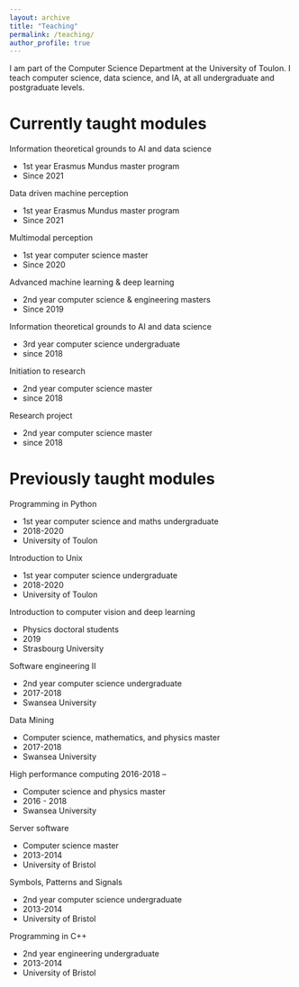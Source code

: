 ```yaml
---
layout: archive
title: "Teaching"
permalink: /teaching/
author_profile: true
---
```


I am part of the Computer Science Department at the University of Toulon.
I teach computer science, data science, and IA, at all undergraduate and postgraduate levels.

Currently taught modules
======

Information theoretical grounds to AI and data science
* 1st year Erasmus Mundus master program
* Since 2021

Data driven machine perception
* 1st year Erasmus Mundus master program
* Since 2021

Multimodal perception
* 1st year computer science master
* Since 2020

Advanced machine learning & deep learning
* 2nd year computer science & engineering masters
* Since 2019

Information theoretical grounds to AI and data science
* 3rd year computer science undergraduate
* since 2018

Initiation to research
* 2nd year computer science master
* since 2018

Research project
* 2nd year computer science master
* since 2018

Previously taught modules
======

Programming in Python 
* 1st year computer science and maths undergraduate
* 2018-2020
* University of Toulon

Introduction to Unix
* 1st year computer science undergraduate
* 2018-2020
* University of Toulon

Introduction to computer vision and deep learning
* Physics doctoral students
* 2019
* Strasbourg University

Software engineering II
* 2nd year computer science undergraduate
* 2017-2018
* Swansea University

Data Mining
* Computer science, mathematics, and physics master
* 2017-2018
* Swansea University

High performance computing	2016-2018 – 
* Computer science and physics master
* 2016 - 2018
* Swansea University

Server software 
* Computer science master 
* 2013-2014
* University of Bristol

Symbols, Patterns and Signals
* 2nd year computer science undergraduate
* 2013-2014
* University of Bristol

Programming in C++
* 2nd year engineering undergraduate
* 2013-2014
* University of Bristol
